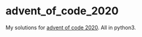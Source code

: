 # advent_of_code_2020

My solutions for [advent of code 2020](https://adventofcode.com/2020).
All in python3.

